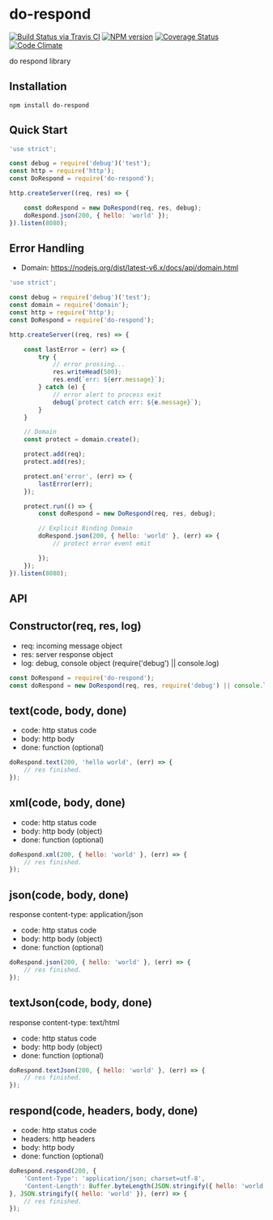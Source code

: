 
# do-respond

[![Build Status via Travis CI](https://travis-ci.org/whitelife/do-respond.svg?branch=master)](https://travis-ci.org/whitelife/do-respond)
[![NPM version](https://img.shields.io/npm/v/do-respond.svg)](https://www.npmjs.org/package/do-respond)
[![Coverage Status](https://coveralls.io/repos/github/whitelife/do-respond/badge.svg?branch=master)](https://coveralls.io/github/whitelife/do-respond?branch=master)
[![Code Climate](https://codeclimate.com/github/whitelife/do-respond/badges/gpa.svg)](https://codeclimate.com/github/whitelife/do-respond)

do respond library

## Installation

```
npm install do-respond
```

## Quick Start

```javascript
'use strict';

const debug = require('debug')('test');
const http = require('http');
const DoRespond = require('do-respond');

http.createServer((req, res) => {

    const doRespond = new DoRespond(req, res, debug);
    doRespond.json(200, { hello: 'world' });
}).listen(8080);
```

## Error Handling

- Domain: https://nodejs.org/dist/latest-v6.x/docs/api/domain.html

```javascript
'use strict';

const debug = require('debug')('test');
const domain = require('domain');
const http = require('http');
const DoRespond = require('do-respond');

http.createServer((req, res) => {

    const lastError = (err) => {
        try {
            // error prossing...
            res.writeHead(500);
            res.end(`err: ${err.message}`);
        } catch (e) {
            // error alert to process exit
            debug(`protect catch err: ${e.message}`);
        }
    }

    // Domain
    const protect = domain.create();

    protect.add(req);
    protect.add(res);

    protect.on('error', (err) => {
        lastError(err);
    });

    protect.run(() => {
        const doRespond = new DoRespond(req, res, debug);

        // Explicit Binding Domain
        doRespond.json(200, { hello: 'world' }, (err) => {
            // protect error event emit

        });
    });
}).listen(8080);
```

## API

## Constructor(req, res, log)

- req: incoming message object
- res: server response object
- log: debug, console object (require('debug') || console.log)

```javascript
const DoRespond = require('do-respond');
const doRespond = new DoRespond(req, res, require('debug') || console.log);
```

## text(code, body, done)

- code: http status code
- body: http body
- done: function (optional)

```javascript
doRespond.text(200, 'hello world', (err) => {
    // res finished.
});
```

## xml(code, body, done)

- code: http status code
- body: http body (object)
- done: function (optional)

```javascript
doRespond.xml(200, { hello: 'world' }, (err) => {
    // res finished.
});
```

## json(code, body, done)

response content-type: application/json

- code: http status code
- body: http body (object)
- done: function (optional)

```javascript
doRespond.json(200, { hello: 'world' }, (err) => {
    // res finished.
});
```

## textJson(code, body, done)

response content-type: text/html

- code: http status code
- body: http body (object)
- done: function (optional)

```javascript
doRespond.textJson(200, { hello: 'world' }, (err) => {
    // res finished.
});
```

## respond(code, headers, body, done)

- code: http status code
- headers: http headers
- body: http body
- done: function (optional)

```javascript
doRespond.respond(200, {
    'Content-Type': 'application/json; charset=utf-8',
    'Content-Length': Buffer.byteLength(JSON.stringify({ hello: 'world' })
}, JSON.stringify({ hello: 'world' }), (err) => {
    // res finished.
});
```
